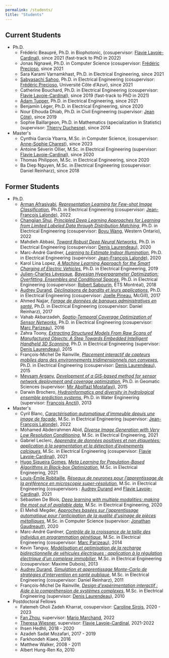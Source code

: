 ```yaml
---
permalink: /students/
title: "Students"
---
```


## Current Students 

- Ph.D.
    - Frédéric Beaupré, Ph.D. in Biophotonic, (cosupervisor: [Flavie Lavoie-Cardinal](https://cervo.ulaval.ca/fr/flavie-lavoie-cardinal)), since 2021 (fast-track to PhD in 2022)
    - Jonas Ngnawé, Ph.D. in Computer Science (cosupervisor: [Frédéric Precioso](https://www.i3s.unice.fr/~precioso/), since 2021
    - Sara Karami Varnamkhast, Ph.D. in Electrical Engineering, since 2021
    - [Sabyasachi Sahoo](https://sabyasachis.github.io/), Ph.D. in Electrical Engineering (cosupervisor: [Frédéric Precioso](https://www.i3s.unice.fr/~precioso/), Université Côte d'Azur), since 2021
    - Catherine Bouchard, Ph.D. in Electrical Engineering (cosupervisor: [Flavie Lavoie-Cardinal](https://cervo.ulaval.ca/fr/flavie-lavoie-cardinal)), since 2019 (fast-track to PhD in 2021)
    - [Adam Tupper](https://www.adamtupper.nz/), Ph.D. in Electrical Engineering, since 2021
    - Benjamin Léger, Ph.D. in Electrical Engineering, since 2020
    - Nour Elhouda Dhiab, Ph.D. in Civil Engineering (supervisor: [Jean Côté](https://www.gci.ulaval.ca/departement-et-professeurs/professeurs-et-personnel/professeurs/fiche/show/cote-jean/)), since 2019
    - Sophie Baillargeon, Ph.D. in Mathematics (specialization in Statistic) (supervisor: [Thierry Duchesne](https://www.mat.ulaval.ca/departement-et-professeurs/direction-personnel-et-etudiants/professeurs/fiche-de-professeur/show/duchesne-thierry/)), since 2014
- Master's
    - Cynthia García Ybarra, M.Sc. in Computer Science, (cosupervisor: [Anne-Sophie Charest](https://www.mat.ulaval.ca/departement-et-professeurs/direction-personnel-et-etudiants/professeurs/fiche-de-professeur/anne-sophie-charest-84)), since 2023
    - Antoine Séverin Ollier, M.Sc. in Electrical Engineering (supervisor: [Flavie Lavoie-Cardinal](https://cervo.ulaval.ca/fr/flavie-lavoie-cardinal)), since 2020
    - Thomas Philippon, M.Sc. in Electrical Engineering, since 2020
    - Ba Diep Nguyen, M.Sc. in Electrical Engineering (cosupervisor: Daniel Reinharz), since 2018

## Former Students

- Ph.D.
    - [Arman Afrasiyabi](https://armanafrasiyabi.github.io/), [*Representation Learning for Few-shot Image Classification*](http://hdl.handle.net/20.500.11794/73767), Ph.D. in Electrical Engineering (cosupervisor: [Jean-François Lalonde](http://vision.gel.ulaval.ca/~jflalonde/)), 2022
    - [Changjian Shui](https://cjshui.github.io/), [*Principled Deep Learning Approaches for Learning from Limited Labeled Data through Distribution Matching*](http://hdl.handle.net/20.500.11794/73028), Ph.D. in Electrical Engineering (cosupervisor: [Boyu Wang](https://sites.google.com/site/borriewang/), Western Ontario), 2022
    - Mahdieh Abbasi, [*Toward Robust Deep Neural Networks*](http://hdl.handle.net/20.500.11794/67766), Ph.D. in Electrical Engineering (cosupervisor: [Denis Laurendeau](https://www.gelgif.ulaval.ca/departement-et-professeurs/personnel-et-professeurs/professeurs/fiche/show/laurendeau-denis/)), 2020
    - Marc-André Gardner, [*Learning to Estimate Indoor Illumination*](http://hdl.handle.net/20.500.11794/67302), Ph.D. in Electrical Engineering (supervisor: [Jean-François Lalonde](http://vision.gel.ulaval.ca/~jflalonde/)), 2020
    - Karol Lina Lopez, [*A Machine Learning Approach for the Smart Charging of Electric Vehicles*](http://hdl.handle.net/20.500.11794/34741), Ph.D. in Electrical Engineering, 2019
    - [Julien-Charles Lévesque](https://sites.google.com/site/levesquejc/home), [*Bayesian Hyperparameter Optimization: Overfitting, Ensembles and Conditional Spaces*](http://hdl.handle.net/20.500.11794/28364), Ph.D. in Electrical Engineering (cosupervisor: [Robert Sabourin](http://profs.etsmtl.ca/rsabourin/), ÉTS Montréal), 2018
    - [Audrey Durand](https://audurand.wordpress.com/), [*Déclinaisons de bandits et leurs applications*](http://hdl.handle.net/20.500.11794/28250), Ph.D. in Electrical Engineering (cosupervisor: [Joelle Pineau](https://www.cs.mcgill.ca/~jpineau/), McGill), 2017
    - Ahmed Najjar, [*Forage de données de banques administratives en santé*](http://hdl.handle.net/20.500.11794/28162), Ph.D. in Electrical Engineering (cosupervisor: Daniel Reinharz), 2017
    - Vahab Akbarzadeh, [*Spatio-Temporal Coverage Optimization of Sensor Networks*](http://hdl.handle.net/20.500.11794/27065), Ph.D. in Electrical Engineering (cosupervisor: [Marc Parizeau](https://www.gelgif.ulaval.ca/departement-et-professeurs/personnel-et-professeurs/professeurs/fiche/show/parizeau-marc/)), 2016
    - Zahra Toony, [*Extracting Structured Models From Raw Scans of Manufactured Objects: A Step Towards Embedded Intelligent Handheld 3D Scanning*](http://hdl.handle.net/20.500.11794/26270), Ph.D. in Electrical Engineering (supervisor: [Denis Laurendeau](https://www.gelgif.ulaval.ca/departement-et-professeurs/personnel-et-professeurs/professeurs/fiche/show/laurendeau-denis/)), 2015
    - François-Michel De Rainville, [*Placement interactif de capteurs mobiles dans des environnements tridimensionnels non convexes*](http://hdl.handle.net/20.500.11794/25896), Ph.D. in Electrical Engineering (cosupervisor: [Denis Laurendeau](https://www.gelgif.ulaval.ca/departement-et-professeurs/personnel-et-professeurs/professeurs/fiche/show/laurendeau-denis/)), 2015
    - [Meysam Argany](https://profile.ut.ac.ir/en/~argany), [*Development of a GIS-based method for sensor network deployment and coverage optimization*](http://hdl.handle.net/20.500.11794/25829), Ph.D. in Geomatic Sciences (supervisor: [Mir Abolfazl Mostafavi](https://www.scg.ulaval.ca/mir-abolfazl-mostafavi)), 2015
    - Darwin Brochero, [*Hydroinformatics and diversity in hydrological ensemble prediction systems*](http://hdl.handle.net/20.500.11794/24547), Ph.D. in Water Engineering (supervisor: [François Anctil](https://www.gci.ulaval.ca/departement-et-professeurs/professeurs-et-personnel/professeurs/fiche/show/anctil-francois/)), 2013
- Master's
    - Cyril Blanc, [*Caractérisation automatique d'immeuble depuis une image de façade*](http://hdl.handle.net/20.500.11794/73352), M.Sc. in Electrical Engineering (supervisor: [Jean-François Lalonde](http://vision.gel.ulaval.ca/~jflalonde/)), 2022
    - Mohamed Abderrahmen Abid, [*Diverse Image Generation with Very Low Resolution Conditioning*](http://hdl.handle.net/20.500.11794/70396), M.Sc. in Electrical Engineering, 2021
    - Gabriel Leclerc, [*Apprendre de données positives et non étiquetées: application à la segmentation et la détection d’événements calciques*](http://hdl.handle.net/20.500.11794/69813), M.Sc. in Electrical Engineering (cosupervisor: [Flavie Lavoie-Cardinal](https://cervo.ulaval.ca/fr/flavie-lavoie-cardinal)), 2021
    - [Hugo Siqueira Gomes](https://hugodovs.github.io/), [*Meta Learning for Population-Based Algorithms in Black-box Optimization*](http://hdl.handle.net/20.500.11794/68764), M.Sc. in Electrical Engineering, 2021
    - [Louis-Émile Robitaille](https://l3robot.github.io/), [*Réseaux de neurones pour l’apprentissage de la préférence en microscopie super-résolution*](http://hdl.handle.net/20.500.11794/68744), M.Sc. in Electrical Engineering (cosupervisors : [Audrey Durand](https://audurand.wordpress.com/) and [Flavie Lavoie-Cardinal](https://cervo.ulaval.ca/fr/flavie-lavoie-cardinal)), 2021
    - Sébastien De Blois, [*Deep learning with multiple modalities: making the most out of available data*](http://hdl.handle.net/20.500.11794/67130), M.Sc. in Electrical Engineering, 2020
    - El Mehdi Megder, [*Approches basées sur l'apprentissage automatique pour l'anticipation de la qualité d'usinage de pièces métalliques*](http://hdl.handle.net/20.500.11794/40345), M.Sc. in Computer Science (supervisor: [Jonathan Gaudreault](https://www.ift.ulaval.ca/departement-et-professeurs/professeurs-et-personnel/professeurs-reguliers/fiche/show/gaudreault-jonathan/)), 2020
    - Marc-André Gardner, [*Contrôle de la croissance de la taille des individus en programmation génétique*](http://hdl.handle.net/20.500.11794/25386), M.Sc. in Electrical Engineering (cosupervisor: [Marc Parizeau](https://www.gelgif.ulaval.ca/departement-et-professeurs/personnel-et-professeurs/professeurs/fiche/show/parizeau-marc/)), 2014
    - Kevin Tanguy, [*Modélisation et optimisation de la recharge bidirectionnelle de véhicules électriques : application à la régulation électrique d'un complexe immobilier*](http://hdl.handle.net/20.500.11794/24591), M.Sc. in Electrical Engineering (cosupervisor: Maxime Dubois), 2013
    - [Audrey Durand](https://audurand.wordpress.com/), [*Simulation et apprentissage Monte-Carlo de stratégies d'intervention en santé publique*](http://hdl.handle.net/20.500.11794/22982), M.Sc. in Electrical Engineering (cosupervisor: Daniel Reinharz), 2011
    - François-Michel De Rainville, [*Design d'expérimentation interactif : Aide à la compréhension de systèmes complexes*](http://hdl.handle.net/20.500.11794/22172), M.Sc. in Electrical Engineering (supervisor: [Denis Laurendeau](https://www.gelgif.ulaval.ca/departement-et-professeurs/personnel-et-professeurs/professeurs/fiche/show/laurendeau-denis/)), 2010
- Postdoctoral Fellows
    - Fatemeh Gholi Zadeh Kharrat, cosupervisor: [Caroline Sirois](http://www.crchudequebec.ulaval.ca/recherche/chercheurs/caroline-sirois/), 2020 - 2023
    - [Fan Zhou](https://fzhou.cc/), supervisor: [Mario Marchand](https://www2.ift.ulaval.ca/~mmarchand/), 2022
    - [Theresa Wiesner](https://wiesnertheresa.github.io/), supervisor: [Flavie Lavoie-Cardinal](https://cervo.ulaval.ca/fr/flavie-lavoie-cardinal), 2021-2022
    - Ihsen Hedhli, 2018 - 2020
    - Azadeh Sadat Mozafari, 2017 - 2019
    - Farkhondeh Kiaee, 2016
    - Matthew Walker, 2008 - 2011
    - Albert Hung-Ren Ko, 2010

